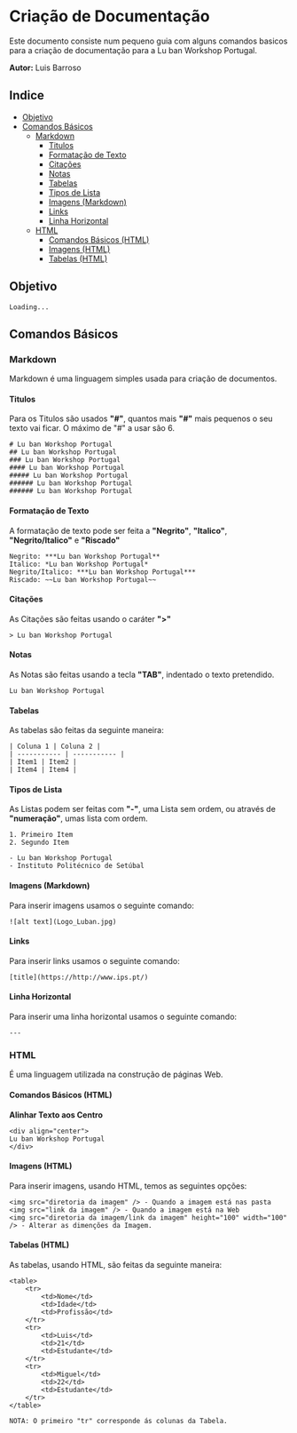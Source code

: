 # Criação de Documentação

Este documento consiste num pequeno guia com alguns comandos basicos para a criação de documentação para a Lu ban Workshop Portugal.

**Autor:** Luis Barroso

## Indice
- [Objetivo](#basico-i)
- [Comandos Básicos](#comandos-basicos)
  - [Markdown](#markdownc)
    - [Titulos](#titulos)
    - [Formatação de Texto](#formatacao-de-texto])
    - [Citações](#citacoes)
    - [Notas](#notas)
    - [Tabelas](#tabelas)
    - [Tipos de Lista](#tipos-de-lista)
    - [Imagens (Markdown)](#imagens-Markdown)
    - [Links](#links)
    - [Linha Horizontal](#linha-horizontal)
  - [HTML](#html)
    - [Comandos Básicos (HTML)](#comandos-basicos-html)
    - [Imagens (HTML)](#imagens-html)
    - [Tabelas (HTML)](#tabelas-html)

## Objetivo
    Loading...

## Comandos Básicos
### Markdown

Markdown é uma linguagem simples usada para criação de documentos.

#### Titulos
Para os Titulos são usados **"#"**, quantos mais **"#"** mais pequenos o seu texto vai ficar. O máximo de "#" a usar são 6. 

    # Lu ban Workshop Portugal
    ## Lu ban Workshop Portugal
    ### Lu ban Workshop Portugal
    #### Lu ban Workshop Portugal
    ##### Lu ban Workshop Portugal
    ###### Lu ban Workshop Portugal
    ###### Lu ban Workshop Portugal

#### Formatação de Texto

A formatação de texto pode ser feita a **"Negrito"**, **"Italico"**, **"Negrito/Italico"** e **"Riscado"**

    Negrito: ***Lu ban Workshop Portugal**
    Italico: *Lu ban Workshop Portugal*
    Negrito/Italico: ***Lu ban Workshop Portugal***
    Riscado: ~~Lu ban Workshop Portugal~~
    
#### Citações

As Citações são feitas usando o caráter **">"**

    > Lu ban Workshop Portugal

#### Notas

As Notas são feitas usando a tecla **"TAB"**, indentado o texto pretendido.

    Lu ban Workshop Portugal

#### Tabelas

As tabelas são feitas da seguinte maneira:

    | Coluna 1 | Coluna 2 |
    | ----------- | ----------- |
    | Item1 | Item2 |
    | Item4 | Item4 |

#### Tipos de Lista

As Listas podem ser feitas com **"-"**, uma Lista sem ordem, ou através de **"numeração"**, umas lista com ordem.

    1. Primeiro Item
    2. Segundo Item

    - Lu ban Workshop Portugal
    - Instituto Politécnico de Setúbal

#### Imagens (Markdown)

Para inserir imagens usamos o seguinte comando:

    ![alt text](Logo_Luban.jpg)

#### Links

Para inserir links usamos o seguinte comando:

    [title](https://http://www.ips.pt/)

#### Linha Horizontal

Para inserir uma linha horizontal usamos o seguinte comando:

    ---

### HTML

É uma linguagem utilizada na construção de páginas Web.

#### Comandos Básicos (HTML)

**Alinhar Texto aos Centro**

    <div align="center">
    Lu ban Workshop Portugal
    </div>

#### Imagens (HTML)

Para inserir imagens, usando HTML, temos as seguintes opções:

    <img src="diretoria da imagem" /> - Quando a imagem está nas pasta
    <img src="link da imagem" /> - Quando a imagem está na Web
    <img src="diretoria da imagem/link da imagem" height="100" width="100" /> - Alterar as dimenções da Imagem.

#### Tabelas (HTML)

As tabelas, usando HTML, são feitas da seguinte maneira:

    <table>
        <tr>
            <td>Nome</td>
            <td>Idade</td>
            <td>Profissão</td>
        </tr>
        <tr>
            <td>Luis</td>
            <td>21</td>
            <td>Estudante</td>
        </tr>
        <tr>
            <td>Miguel</td>
            <td>22</td>
            <td>Estudante</td>
        </tr>
    </table>

    NOTA: O primeiro "tr" corresponde ás colunas da Tabela.
